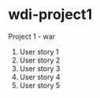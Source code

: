 # wdi-project1
Project 1 - war

1. User story 1
2. User story 2
3. User story 3
4. User story 4
5. User story 5
